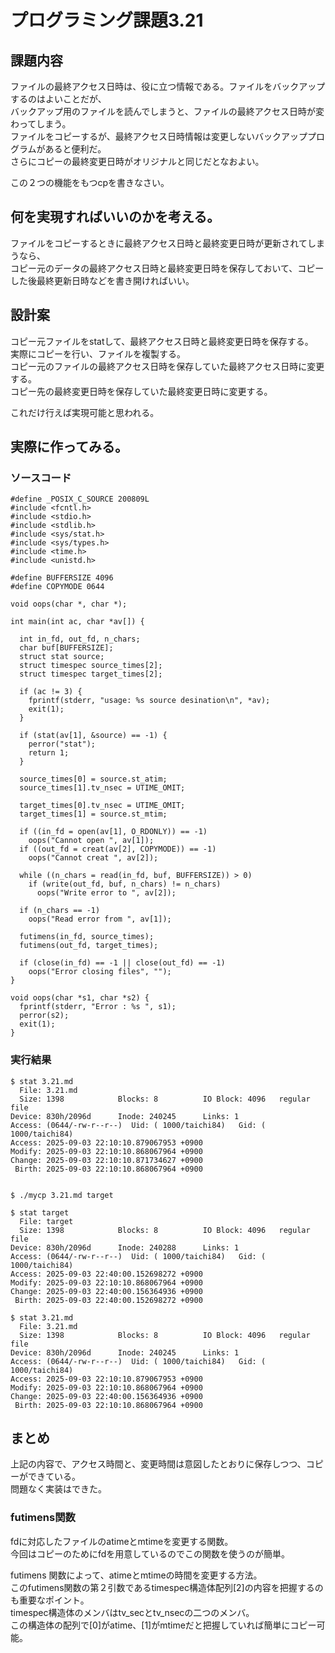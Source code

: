 # プログラミング課題3.21  
## 課題内容  
ファイルの最終アクセス日時は、役に立つ情報である。ファイルをバックアップするのはよいことだが、  
バックアップ用のファイルを読んでしまうと、ファイルの最終アクセス日時が変わってしまう。  
ファイルをコピーするが、最終アクセス日時情報は変更しないバックアッププログラムがあると便利だ。  
さらにコピーの最終変更日時がオリジナルと同じだとなおよい。  
  
この２つの機能をもつcpを書きなさい。  
  
## 何を実現すればいいのかを考える。  
ファイルをコピーするときに最終アクセス日時と最終変更日時が更新されてしまうなら、  
コピー元のデータの最終アクセス日時と最終変更日時を保存しておいて、コピーした後最終更新日時などを書き開ければいい。  
  
## 設計案  
  
コピー元ファイルをstatして、最終アクセス日時と最終変更日時を保存する。  
実際にコピーを行い、ファイルを複製する。  
コピー元のファイルの最終アクセス日時を保存していた最終アクセス日時に変更する。  
コピー先の最終変更日時を保存していた最終変更日時に変更する。  
  
これだけ行えば実現可能と思われる。  
  
## 実際に作ってみる。  
  
### ソースコード  
```  
#define _POSIX_C_SOURCE 200809L  
#include <fcntl.h>  
#include <stdio.h>  
#include <stdlib.h>  
#include <sys/stat.h>  
#include <sys/types.h>  
#include <time.h>  
#include <unistd.h>  
  
#define BUFFERSIZE 4096  
#define COPYMODE 0644  
  
void oops(char *, char *);  
  
int main(int ac, char *av[]) {  
  
  int in_fd, out_fd, n_chars;  
  char buf[BUFFERSIZE];  
  struct stat source;  
  struct timespec source_times[2];  
  struct timespec target_times[2];  
  
  if (ac != 3) {  
    fprintf(stderr, "usage: %s source desination\n", *av);  
    exit(1);  
  }  
  
  if (stat(av[1], &source) == -1) {  
    perror("stat");  
    return 1;  
  }  
  
  source_times[0] = source.st_atim;  
  source_times[1].tv_nsec = UTIME_OMIT;  
  
  target_times[0].tv_nsec = UTIME_OMIT;  
  target_times[1] = source.st_mtim;  
  
  if ((in_fd = open(av[1], O_RDONLY)) == -1)  
    oops("Cannot open ", av[1]);  
  if ((out_fd = creat(av[2], COPYMODE)) == -1)  
    oops("Cannot creat ", av[2]);  
  
  while ((n_chars = read(in_fd, buf, BUFFERSIZE)) > 0)  
    if (write(out_fd, buf, n_chars) != n_chars)  
      oops("Write error to ", av[2]);  
  
  if (n_chars == -1)  
    oops("Read error from ", av[1]);  
  
  futimens(in_fd, source_times);  
  futimens(out_fd, target_times);  
  
  if (close(in_fd) == -1 || close(out_fd) == -1)
    oops("Error closing files", "");  
}  
  
void oops(char *s1, char *s2) {  
  fprintf(stderr, "Error : %s ", s1);  
  perror(s2);  
  exit(1);  
}  
```  
  
  
### 実行結果  
```  
$ stat 3.21.md  
  File: 3.21.md  
  Size: 1398            Blocks: 8          IO Block: 4096   regular file  
Device: 830h/2096d      Inode: 240245      Links: 1  
Access: (0644/-rw-r--r--)  Uid: ( 1000/taichi84)   Gid: ( 1000/taichi84)  
Access: 2025-09-03 22:10:10.879067953 +0900  
Modify: 2025-09-03 22:10:10.868067964 +0900  
Change: 2025-09-03 22:10:10.871734627 +0900  
 Birth: 2025-09-03 22:10:10.868067964 +0900  
  
  
$ ./mycp 3.21.md target  
  
$ stat target  
  File: target  
  Size: 1398            Blocks: 8          IO Block: 4096   regular file  
Device: 830h/2096d      Inode: 240288      Links: 1  
Access: (0644/-rw-r--r--)  Uid: ( 1000/taichi84)   Gid: ( 1000/taichi84)  
Access: 2025-09-03 22:40:00.152698272 +0900  
Modify: 2025-09-03 22:10:10.868067964 +0900  
Change: 2025-09-03 22:40:00.156364936 +0900  
 Birth: 2025-09-03 22:40:00.152698272 +0900  
  
$ stat 3.21.md  
  File: 3.21.md  
  Size: 1398            Blocks: 8          IO Block: 4096   regular file  
Device: 830h/2096d      Inode: 240245      Links: 1  
Access: (0644/-rw-r--r--)  Uid: ( 1000/taichi84)   Gid: ( 1000/taichi84)  
Access: 2025-09-03 22:10:10.879067953 +0900  
Modify: 2025-09-03 22:10:10.868067964 +0900  
Change: 2025-09-03 22:40:00.156364936 +0900  
 Birth: 2025-09-03 22:10:10.868067964 +0900  
```  
  
## まとめ  
上記の内容で、アクセス時間と、変更時間は意図したとおりに保存しつつ、コピーができている。  
問題なく実装はできた。  
  
### futimens関数  
fdに対応したファイルのatimeとmtimeを変更する関数。  
今回はコピーのためにfdを用意しているのでこの関数を使うのが簡単。  
  
futimens 関数によって、atimeとmtimeの時間を変更する方法。  
このfutimens関数の第２引数であるtimespec構造体配列[2]の内容を把握するのも重要なポイント。  
timespec構造体のメンバはtv_secとtv_nsecの二つのメンバ。  
この構造体の配列で[0]がatime、[1]がmtimeだと把握していれば簡単にコピー可能。  
  
  
  
  
